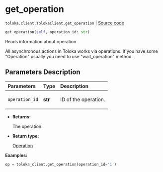 # get_operation
`toloka.client.TolokaClient.get_operation` | [Source code](https://github.com/Toloka/toloka-kit/blob/v0.1.26/src/client/__init__.py#L40)

```python
get_operation(self, operation_id: str)
```

Reads information about operation


All asynchronous actions in Toloka works via operations. If you have some "Operation" usually you need to use
"wait_operation" method.

## Parameters Description

| Parameters | Type | Description |
| :----------| :----| :-----------|
`operation_id`|**str**|<p>ID of the operation.</p>

* **Returns:**

  The operation.

* **Return type:**

  [Operation](toloka.client.operations.Operation.md)

**Examples:**

```python
op = toloka_client.get_operation(operation_id='1')
```
